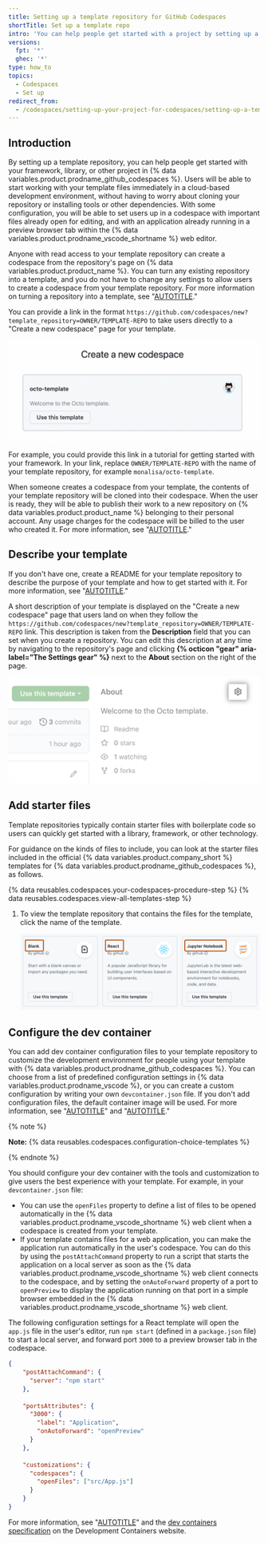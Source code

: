 ```yaml
---
title: Setting up a template repository for GitHub Codespaces
shortTitle: Set up a template repo
intro: 'You can help people get started with a project by setting up a template repository for use with {% data variables.product.prodname_github_codespaces %}.'
versions:
  fpt: '*'
  ghec: '*'
type: how_to
topics:
  - Codespaces
  - Set up
redirect_from:
  - /codespaces/setting-up-your-project-for-codespaces/setting-up-a-template-repository-for-github-codespaces
---
```


## Introduction

By setting up a template repository, you can help people get started with your framework, library, or other project in {% data variables.product.prodname_github_codespaces %}. Users will be able to start working with your template files immediately in a cloud-based development environment, without having to worry about cloning your repository or installing tools or other dependencies. With some configuration, you will be able to set users up in a codespace with important files already open for editing, and with an application already running in a preview browser tab within the {% data variables.product.prodname_vscode_shortname %} web editor.

Anyone with read access to your template repository can create a codespace from the repository's page on {% data variables.product.product_name %}. You can turn any existing repository into a template, and you do not have to change any settings to allow users to create a codespace from your template repository. For more information on turning a repository into a template, see "[AUTOTITLE](/repositories/creating-and-managing-repositories/creating-a-template-repository)."

You can provide a link in the format `https://github.com/codespaces/new?template_repository=OWNER/TEMPLATE-REPO` to take users directly to a "Create a new codespace" page for your template.

![Screenshot of the "create a new codespace" page](/assets/images/help/codespaces/create-a-new-codespace-page.png)

For example, you could provide this link in a tutorial for getting started with your framework. In your link, replace `OWNER/TEMPLATE-REPO` with the name of your template repository, for example `monalisa/octo-template`.

When someone creates a codespace from your template, the contents of your template repository will be cloned into their codespace. When the user is ready, they will be able to publish their work to a new repository on {% data variables.product.product_name %} belonging to their personal account. Any usage charges for the codespace will be billed to the user who created it. For more information, see "[AUTOTITLE](/codespaces/developing-in-codespaces/creating-a-codespace-from-a-template)."

## Describe your template

If you don't have one, create a README for your template repository to describe the purpose of your template and how to get started with it. For more information, see "[AUTOTITLE](/repositories/managing-your-repositorys-settings-and-features/customizing-your-repository/about-readmes)."

A short description of your template is displayed on the "Create a new codespace" page that users land on when they follow the `https://github.com/codespaces/new?template_repository=OWNER/TEMPLATE-REPO` link. This description is taken from the **Description** field that you can set when you create a repository. You can edit this description at any time by navigating to the repository's page and clicking **{% octicon "gear" aria-label="The Settings gear" %}** next to the **About** section on the right of the page.

![Screenshot of the "About" section on a repository page](/assets/images/help/repository/repository-settings-icon.png)

## Add starter files

Template repositories typically contain starter files with boilerplate code so users can quickly get started with a library, framework, or other technology.

For guidance on the kinds of files to include, you can look at the starter files included in the official {% data variables.product.company_short %} templates for {% data variables.product.prodname_github_codespaces %}, as follows.

{% data reusables.codespaces.your-codespaces-procedure-step %}
{% data reusables.codespaces.view-all-templates-step %}
1. To view the template repository that contains the files for the template, click the name of the template.

   ![Screenshot of the "Explore quick start templates" section, with "React" highlighted](/assets/images/help/codespaces/react-template-name.png)

## Configure the dev container

You can add dev container configuration files to your template repository to customize the development environment for people using your template with {% data variables.product.prodname_github_codespaces %}. You can choose from a list of predefined configuration settings in {% data variables.product.prodname_vscode %}, or you can create a custom configuration by writing your own `devcontainer.json` file. If you don't add configuration files, the default container image will be used. For more information, see "[AUTOTITLE](/codespaces/setting-up-your-project-for-codespaces/adding-a-dev-container-configuration/introduction-to-dev-containers)" and "[AUTOTITLE](/codespaces/setting-up-your-project-for-codespaces/adding-a-dev-container-configuration)."

{% note %}

**Note:** {% data reusables.codespaces.configuration-choice-templates %}

{% endnote %}

You should configure your dev container with the tools and customization to give users the best experience with your template. For example, in your `devcontainer.json` file:
- You can use the `openFiles` property to define a list of files to be opened automatically in the {% data variables.product.prodname_vscode_shortname %} web client when a codespace is created from your template.
- If your template contains files for a web application, you can make the application run automatically in the user's codespace. You can do this by using the `postAttachCommand` property to run a script that starts the application on a local server as soon as the {% data variables.product.prodname_vscode_shortname %} web client connects to the codespace, and by setting the `onAutoForward` property of a port to `openPreview` to display the application running on that port in a simple browser embedded in the {% data variables.product.prodname_vscode_shortname %} web client.

The following configuration settings for a React template will open the `app.js` file in the user's editor, run `npm start` (defined in a `package.json` file) to start a local server, and forward port `3000` to a preview browser tab in the codespace.

```JSON
{
    "postAttachCommand": {
      "server": "npm start"
    },

    "portsAttributes": {
      "3000": {
        "label": "Application",
        "onAutoForward": "openPreview"
      }
    },

    "customizations": {
      "codespaces": {
        "openFiles": ["src/App.js"]
      }
    }
}
```
For more information, see "[AUTOTITLE](/codespaces/setting-up-your-project-for-codespaces/configuring-dev-containers/automatically-opening-files-in-the-codespaces-for-a-repository)" and the [dev containers specification](https://containers.dev/implementors/json_reference/#general-properties) on the Development Containers website.
